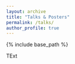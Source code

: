 ```yaml
---
layout: archive
title: "Talks & Posters"
permalink: /talks/
author_profile: true
---
```


{% include base_path %}

TExt
